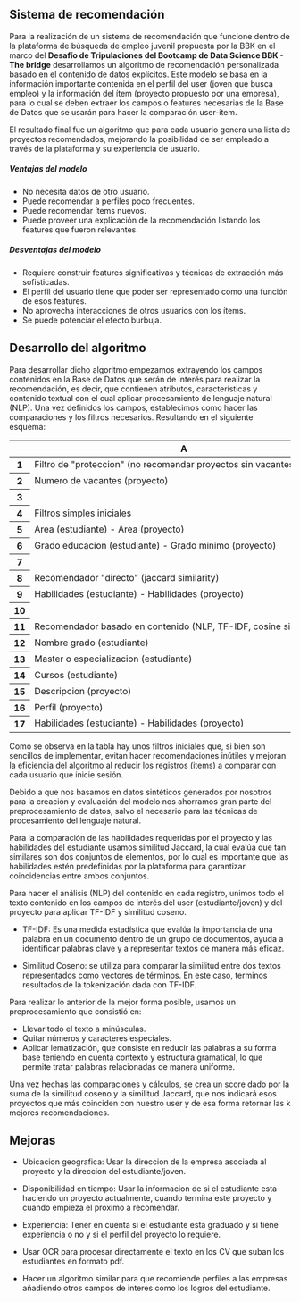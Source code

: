## Sistema de recomendación

Para la realización de un sistema de recomendación que funcione dentro de la plataforma de búsqueda de empleo juvenil propuesta por la BBK en el marco del **Desafío de Tripulaciones del Bootcamp de Data Science BBK - The bridge** desarrollamos un algoritmo de recomendación personalizada basado en el contenido de datos explícitos. Este modelo se basa en la información importante contenida en el perfil del user (joven que busca empleo) y la información del ítem (proyecto propuesto por una empresa), para lo cual se deben extraer los campos o features necesarias de la Base de Datos que se usarán para hacer la comparación user-item.

El resultado final fue un algoritmo que para cada usuario genera una lista de proyectos recomendados, mejorando la posibilidad de ser empleado a través de la plataforma y su experiencia de usuario.

##### Ventajas del modelo
- No necesita datos de otro usuario.
- Puede recomendar a perfiles poco frecuentes.
- Puede recomendar ítems nuevos.
- Puede proveer una explicación de la recomendación listando los features que fueron relevantes.

##### Desventajas del modelo
- Requiere construir features significativas y técnicas de extracción más sofisticadas.
- El perfil del usuario tiene que poder ser representado como una función de esos features.
- No aprovecha interacciones de otros usuarios con los ítems.
- Se puede potenciar el efecto burbuja.

## Desarrollo del algoritmo

Para desarrollar dicho algoritmo empezamos extrayendo los campos contenidos en la Base de Datos que serán de interés para realizar la recomendación, es decir, que contienen atributos, características y contenido textual con el cual aplicar procesamiento de lenguaje natural (NLP). Una vez definidos los campos, establecimos como hacer las comparaciones y los filtros necesarios. Resultando en el siguiente esquema:

<meta http-equiv="Content-Type" content="text/html; charset=utf-8"><link type="text/css" rel="stylesheet" href="resources/sheet.css" ><div class="ritz grid-container" dir="ltr"><table class="waffle" cellspacing="0" cellpadding="0"><thead><tr><th class="row-header freezebar-origin-ltr"></th><th id="1167149761C0" style="width:438px;" class="column-headers-background">A</th></tr></thead><tbody><tr style="height: 20px"><th id="1167149761R0" style="height: 20px;" class="row-headers-background"><div class="row-header-wrapper" style="line-height: 20px">1</div></th><td class="s0" dir="ltr">Filtro de &quot;proteccion&quot; (no recomendar proyectos sin vacantes)</td></tr><tr style="height: 20px"><th id="1167149761R1" style="height: 20px;" class="row-headers-background"><div class="row-header-wrapper" style="line-height: 20px">2</div></th><td class="s1" dir="ltr">Numero de vacantes (proyecto)</td></tr><tr style="height: 20px"><th id="1167149761R2" style="height: 20px;" class="row-headers-background"><div class="row-header-wrapper" style="line-height: 20px">3</div></th><td></td></tr><tr style="height: 20px"><th id="1167149761R3" style="height: 20px;" class="row-headers-background"><div class="row-header-wrapper" style="line-height: 20px">4</div></th><td class="s2" dir="ltr">Filtros simples iniciales</td></tr><tr style="height: 20px"><th id="1167149761R4" style="height: 20px;" class="row-headers-background"><div class="row-header-wrapper" style="line-height: 20px">5</div></th><td class="s3" dir="ltr">Area (estudiante) - Area (proyecto)</td></tr><tr style="height: 20px"><th id="1167149761R5" style="height: 20px;" class="row-headers-background"><div class="row-header-wrapper" style="line-height: 20px">6</div></th><td class="s3" dir="ltr">Grado educacion (estudiante) - Grado minimo (proyecto)</td></tr><tr style="height: 20px"><th id="1167149761R6" style="height: 20px;" class="row-headers-background"><div class="row-header-wrapper" style="line-height: 20px">7</div></th><td></td></tr><tr style="height: 20px"><th id="1167149761R7" style="height: 20px;" class="row-headers-background"><div class="row-header-wrapper" style="line-height: 20px">8</div></th><td class="s4" dir="ltr">Recomendador &quot;directo&quot; (jaccard similarity)</td></tr><tr style="height: 20px"><th id="1167149761R8" style="height: 20px;" class="row-headers-background"><div class="row-header-wrapper" style="line-height: 20px">9</div></th><td class="s5" dir="ltr">Habilidades (estudiante) - Habilidades (proyecto)</td></tr><tr style="height: 20px"><th id="1167149761R9" style="height: 20px;" class="row-headers-background"><div class="row-header-wrapper" style="line-height: 20px">10</div></th><td></td></tr><tr style="height: 20px"><th id="1167149761R10" style="height: 20px;" class="row-headers-background"><div class="row-header-wrapper" style="line-height: 20px">11</div></th><td class="s6 softmerge" dir="ltr"><div class="softmerge-inner" style="width:536px;left:-1px">Recomendador basado en contenido (NLP, TF-IDF, cosine similarity)</div></td></tr><tr style="height: 20px"><th id="1167149761R11" style="height: 20px;" class="row-headers-background"><div class="row-header-wrapper" style="line-height: 20px">12</div></th><td class="s7" dir="ltr">Nombre grado (estudiante)</td></tr><tr style="height: 20px"><th id="1167149761R12" style="height: 20px;" class="row-headers-background"><div class="row-header-wrapper" style="line-height: 20px">13</div></th><td class="s7" dir="ltr">Master o especializacion (estudiante)</td></tr><tr style="height: 20px"><th id="1167149761R13" style="height: 20px;" class="row-headers-background"><div class="row-header-wrapper" style="line-height: 20px">14</div></th><td class="s7" dir="ltr">Cursos (estudiante)</td></tr><tr style="height: 20px"><th id="1167149761R14" style="height: 20px;" class="row-headers-background"><div class="row-header-wrapper" style="line-height: 20px">15</div></th><td class="s7" dir="ltr">Descripcion (proyecto)</td></tr><tr style="height: 20px"><th id="1167149761R15" style="height: 20px;" class="row-headers-background"><div class="row-header-wrapper" style="line-height: 20px">16</div></th><td class="s7" dir="ltr">Perfil (proyecto)</td></tr><tr style="height: 20px"><th id="1167149761R16" style="height: 20px;" class="row-headers-background"><div class="row-header-wrapper" style="line-height: 20px">17</div></th><td class="s7" dir="ltr">Habilidades (estudiante) - Habilidades (proyecto)</td></tr></tbody></table></div>

Como se observa en la tabla hay unos filtros iniciales que, si bien son sencillos de implementar, evitan hacer recomendaciones inútiles y mejoran la eficiencia del algoritmo al reducir los registros (items) a comparar con cada usuario que inicie sesión.

Debido a que nos basamos en datos sintéticos generados por nosotros para la creación y evaluación del modelo nos ahorramos gran parte del preprocesamiento de datos, salvo el necesario para las técnicas de procesamiento del lenguaje natural.

Para la comparación de las habilidades requeridas por el proyecto y las habilidades del estudiante usamos similitud Jaccard, la cual evalúa que tan similares son dos conjuntos de elementos, por lo cual es importante que las habilidades estén predefinidas por la plataforma para garantizar coincidencias entre ambos conjuntos.


Para hacer el análisis (NLP) del contenido en cada registro, unimos todo el texto contenido en los campos de interés del user (estudiante/joven) y del proyecto para aplicar TF-IDF y similitud coseno.

- TF-IDF: Es una medida estadística que evalúa la importancia de una palabra en un documento dentro de un grupo de documentos, ayuda a identificar palabras clave y a representar textos de manera más eficaz.

- Similitud Coseno: se utiliza para comparar la similitud entre dos textos representados como vectores de términos. En este caso, terminos resultados de la tokenización dada con TF-IDF.

Para realizar lo anterior de la mejor forma posible, usamos un preprocesamiento que consistió en:

- Llevar todo el texto a minúsculas.
- Quitar números y caracteres especiales.
- Aplicar lematización, que consiste en reducir las palabras a su forma base teniendo en cuenta contexto y estructura gramatical, lo que permite tratar palabras relacionadas de manera uniforme.

Una vez hechas las comparaciones y cálculos, se crea un score dado por la suma de la similitud coseno y la similitud Jaccard, que nos indicará esos proyectos que más coinciden con nuestro user y de esa forma retornar las k mejores recomendaciones.


## Mejoras

- Ubicacion geografica:	Usar la direccion de la empresa asociada al proyecto y la direccion del estudiante/joven.

- Disponibilidad en tiempo:	Usar la informacion de si el estudiante esta haciendo un proyecto actualmente, cuando termina este proyecto y cuando empieza el proximo a recomendar.

- Experiencia: Tener en cuenta si el estudiante esta graduado y si tiene experiencia o no y si el perfil del proyecto lo requiere.

- Usar OCR para procesar directamente el texto en los CV que suban los estudiantes en formato pdf.

- Hacer un algoritmo similar para que recomiende perfiles a las empresas añadiendo otros campos de interes como los logros del estudiante.